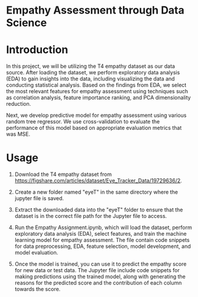 # Empathy Assessment through Data Science


# Introduction  
In this project, we will be utilizing the T4 empathy dataset as our data source. After loading the dataset, we perform exploratory data analysis (EDA) to gain insights into the data, including visualizing the data and conducting statistical analysis. Based on the findings from EDA, we select the most relevant features for empathy assessment using techniques such as correlation analysis, feature importance ranking, and PCA dimensionality reduction.

Next, we develop predictive model for empathy assessment using various random tree regressor. We use cross-validation to evaluate the performance of this model based on appropriate evaluation metrics that was MSE.

# Usage 
1. Download the T4 empathy dataset from https://figshare.com/articles/dataset/Eye_Tracker_Data/19729636/2.  

2. Create a new folder named "eyeT" in the same directory where the jupyter file is saved.  

3. Extract the downloaded data into the "eyeT" folder to ensure that the dataset is in the correct file path for the Jupyter file to access.  

4. Run the Empathy Assignment.ipynb, which will load the dataset, perform exploratory data analysis (EDA), select features, and train the machine learning model for empathy assessment. The file contain code snippets for data preprocessing, EDA, feature selection, model development, and model evaluation. 

6. Once the model is trained, you can use it to predict the empathy score for new data or test data. The Jupyter file include code snippets for making predictions using the trained model, along with generating the reasons for the predicted score and the contribution of each column towards the score. 

